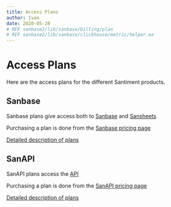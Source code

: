 ```yaml
---
title: Access Plans
author: Ivan
date: 2020-05-28
# REF sanbase2/lib/sanbase/billing/plan
# REF sanbase2/lib/sanbase/clickhouse/metric/helper.ex
---
```

# Access Plans

Here are the access plans for the different Santiment products.

## Sanbase

Sanbase plans give access both to [Sanbase](/sanbase) and
[Sansheets](/sansheets)

Purchasing a plan is done from the [Sanbase pricing page](https://app.santiment.net/pricing)

[Detailed description of plans](/products-and-plans/access-plans/sanbase)

## SanAPI

SanAPI plans access the [API](/sanapi)

Purchasing a plan is done from the [SanAPI pricing page](https://api.santiment.net/#pricing)

[Detailed description of plans](/products-and-plans/access-plans/sanapi)
